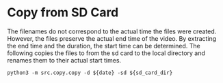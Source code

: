 # Copy from SD Card

The filenames do not correspond to the actual time the files were created. However, the files preserve the actual end time of the video. By extracting the end time and the duration, the start time can be determined. The following copies the files to from the sd card to the local directory and renames them to their actual start times.

`python3 -m src.copy.copy -d ${date} -sd ${sd_card_dir}`